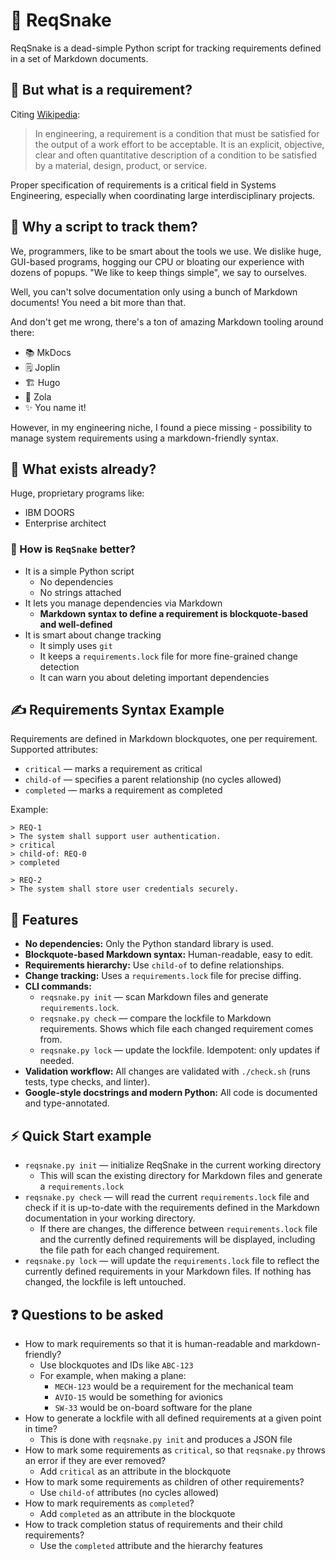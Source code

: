 # 🐍 ReqSnake

ReqSnake is a dead-simple Python script for tracking requirements defined in a set of Markdown documents.

## 📄 But what is a requirement?

Citing [Wikipedia](https://en.wikipedia.org/wiki/Requirements_management):

> In engineering, a requirement is a condition that must be satisfied for the output of a work effort to be acceptable. It is an explicit, objective, clear and often quantitative description of a condition to be satisfied by a material, design, product, or service.

Proper specification of requirements is a critical field in Systems Engineering, especially when coordinating large interdisciplinary projects.

## 🤔 Why a script to track them?

We, programmers, like to be smart about the tools we use. We dislike huge, GUI-based programs, hogging our CPU or bloating our experience with dozens of popups. "We like to keep things simple", we say to ourselves.

Well, you can't solve documentation only using a bunch of Markdown documents! You need a bit more than that.

And don't get me wrong, there's a ton of amazing Markdown tooling around there:

- 📚 MkDocs
- 🗒️ Joplin
- 🏗️ Hugo
- 🦄 Zola
- ✨ You name it!

However, in my engineering niche, I found a piece missing - possibility to manage system requirements using a markdown-friendly syntax.

## 🏢 What exists already?

Huge, proprietary programs like:

- IBM DOORS 
- Enterprise architect

### 🐍 How is `ReqSnake` better?

- It is a simple Python script
    - No dependencies
    - No strings attached
- It lets you manage dependencies via Markdown
    - **Markdown syntax to define a requirement is blockquote-based and well-defined**
- It is smart about change tracking
    - It simply uses `git`
    - It keeps a `requirements.lock` file for more fine-grained change detection
    - It can warn you about deleting important dependencies

## ✍️ Requirements Syntax Example

Requirements are defined in Markdown blockquotes, one per requirement. Supported attributes:

- `critical` — marks a requirement as critical
- `child-of` — specifies a parent relationship (no cycles allowed)
- `completed` — marks a requirement as completed

Example:

```
> REQ-1
> The system shall support user authentication.
> critical
> child-of: REQ-0
> completed

> REQ-2
> The system shall store user credentials securely.
```

## 🚀 Features

- **No dependencies:** Only the Python standard library is used.
- **Blockquote-based Markdown syntax:** Human-readable, easy to edit.
- **Requirements hierarchy:** Use `child-of` to define relationships.
- **Change tracking:** Uses a `requirements.lock` file for precise diffing.
- **CLI commands:**
    - `reqsnake.py init` — scan Markdown files and generate `requirements.lock`.
    - `reqsnake.py check` — compare the lockfile to Markdown requirements. Shows which file each changed requirement comes from.
    - `reqsnake.py lock` — update the lockfile. Idempotent: only updates if needed.
- **Validation workflow:** All changes are validated with `./check.sh` (runs tests, type checks, and linter).
- **Google-style docstrings and modern Python:** All code is documented and type-annotated.

## ⚡ Quick Start example

- `reqsnake.py init` — initialize ReqSnake in the current working directory
    - This will scan the existing directory for Markdown files and generate a `requirements.lock`
- `reqsnake.py check` — will read the current `requirements.lock` file and check if it is up-to-date with the requirements defined in the Markdown documentation in your working directory.
    - If there are changes, the difference between `requirements.lock` file and the currently defined requirements will be displayed, including the file path for each changed requirement.
- `reqsnake.py lock` — will update the `requirements.lock` file to reflect the currently defined requirements in your Markdown files. If nothing has changed, the lockfile is left untouched.

## ❓ Questions to be asked

- How to mark requirements so that it is human-readable and markdown-friendly?
    - Use blockquotes and IDs like `ABC-123`
    - For example, when making a plane:
        - `MECH-123` would be a requirement for the mechanical team
        - `AVIO-15` would be something for avionics
        - `SW-33` would be on-board software for the plane
- How to generate a lockfile with all defined requirements at a given point in time?
    - This is done with `reqsnake.py init` and produces a JSON file
- How to mark some requirements as `critical`, so that `reqsnake.py` throws an error if they are ever removed?
    - Add `critical` as an attribute in the blockquote
- How to mark some requirements as children of other requirements?
    - Use `child-of` attributes (no cycles allowed)
- How to mark requirements as `completed`?
    - Add `completed` as an attribute in the blockquote
- How to track completion status of requirements and their child requirements?
    - Use the `completed` attribute and the hierarchy features

